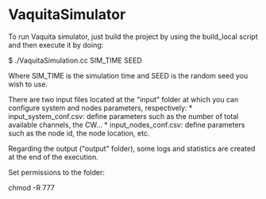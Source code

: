 # VaquitaSimulator

To run Vaquita simulator, just build the project by using the build_local script and then execute it by doing:

$ ./VaquitaSimulation.cc SIM_TIME SEED

Where SIM_TIME is the simulation time and SEED is the random seed you wish to use.

There are two input files located at the "input" folder at which you can configure system and nodes parameters, respectively:
	* input_system_conf.csv: define parameters such as the number of total available channels, the CW...
	* input_nodes_conf.csv: define parameters such as the node id, the node location, etc.
	
Regarding the output ("output" folder), some logs and statistics are created at the end of the execution.

Set permissions to the folder: 

chmod -R 777 <dirname>

